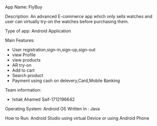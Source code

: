 App Name: FlyBuy

Description: An advanced E-commerce app which only sells watches and user can virtually try-on the watches before purchasing them.

Type of app: Android Application

Main Features:
- User registration,sign-in,sign-up,sign-out
- view Profile
- view products
- AR try-on
- Add to cart
- Search product
- Payment using cash on delevery,Card,Mobile Banking
	
Team information:
- Istiak Ahamed Saif-1712196642

Operating System: Android OS
Written In : Java

How to Run: Android Studio using virtual Device or using Android Phone
